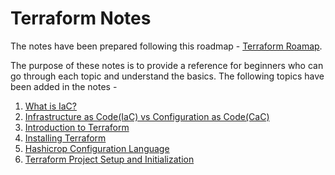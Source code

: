# Terraform Notes

The notes have been prepared following this roadmap - [Terraform Roamap](https://roadmap.sh/terraform). 

The purpose of these notes is to provide a reference for beginners who can go through each topic and understand the basics. The following topics have been added in the notes -

1. [What is IaC?](./terraform-learning-notes.md/#what-is-infrastructure-as-code)
2. [Infrastructure as Code(IaC) vs Configuration as Code(CaC)](./terraform-learning-notes.md/#cac-vs-iac)
3. [Introduction to Terraform](./terraform-learning-notes.md/#introduction-to-terraform)
4. [Installing Terraform](./terraform-learning-notes.md/#installing-terraform)
5. [Hashicrop Configuration Language](./terraform-learning-notes.md/#hashicorp-configuration-language)
6. [Terraform Project Setup and Initialization](./terraform-learning-notes.md/#project-setup-and-initialization)



